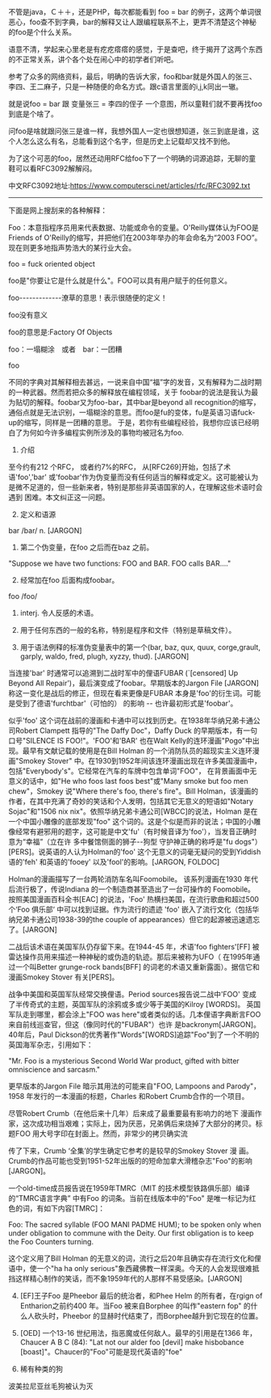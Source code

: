 
不管是java，Ｃ＋＋，还是PHP，每次都能看到 foo = bar 的例子，这两个单词很恶心，foo查不到字典，bar的解释又让人跟编程联系不上，更弄不清楚这个神秘的foo是个什么关系。

语意不清，学起来心里老是有疙疙瘩瘩的感觉，于是查吧，终于揭开了这两个东西的不正常关系，讲个各个处在闹心中的初学者们听吧。

参考了众多的网络资料，最后，明确的告诉大家，foo和bar就是外国人的张三、李四、王二麻子，只是一种随便的命名方式。跟c语言里面的i,j,k同出一辙。

就是说foo = bar 跟 变量张三 = 李四的侄子 一个意图，所以童鞋们就不要再找foo到底是个啥了。

问foo是啥就跟问张三是谁一样，我想外国人一定也很想知道，张三到底是谁，这个人怎么这么有名，总能看到这个名字，但是历史上记载却又找不到他。

为了这个可恶的foo，居然还动用RFC给foo下了一个明确的词源追踪，无聊的童鞋可以看RFC3092解解闷。

中文RFC3092地址:https://www.computersci.net/articles/rfc/RFC3092.txt

----------------------------------------------------------------------------------------------

下面是网上搜刮来的各种解释：

Foo：本意指程序员用来代表数据、功能或命令的变量。O'Reilly媒体认为FOO是Friends of O'Reilly的缩写，并把他们在2003年举办的年会命名为“2003 FOO”。现在则更多地指声势浩大的某行业大会。

foo = fuck oriented object

foo是"你要让它是什么就是什么"。FOO可以具有用户赋于的任何意义。

foo-------------潦草的意思！表示很随便的定义！

foo没有意义

foo的意思是:Factory Of Objects

foo：一塌糊涂　或者　bar：一团糟

foo

不同的字典对其解释相去甚远，一说来自中国“福”字的发音，又有解释为二战时期的一种武器。然而若把众多的解释放在编程领域，关于 foobar的说法是我认为最为贴切的解释。foobar又为foo-bar，其中bar是beyond all recognition的缩写，通俗点就是无法识别，一塌糊涂的意思。而foo是fu的变体，fu是英语习语fuck-up的缩写，同样是一团糟的意思。 于是，若你有些编程经验，我想你应该已经明白了为何如今许多编程实例所涉及的事物均被冠名为foo.

1. 介绍

至今约有212 个RFC， 或者约7%的RFC， 从[RFC269]开始，包括了术语'foo','bar' 或'foobar'作为伪变量而没有任何适当的解释或定义。这可能被认为是微不足道的，但一些新来者，特别是那些非英语国家的人，在理解这些术语时会遇到 困难。本文纠正这一问题。

2. 定义和语源

bar /bar/ n. [JARGON]

1. 第二个伪变量，在foo 之后而在baz 之前。

"Suppose we have two functions: FOO and BAR. FOO calls BAR...."

2. 经常加在foo 后面构成foobar。

foo /foo/

1. interj. 令人反感的术语。

2. 用于任何东西的一般的名称，特别是程序和文件（特别是草稿文件）。

3. 用于语法例释的标准伪变量表中的第一个(bar, baz, qux, quux, corge,grault, garply, waldo, fred, plugh, xyzzy, thud). [JARGON]

当连接'bar' 时通常可以追溯到二战时军中的俚语FUBAR (`[censored] Up Beyond All Repair')，最后演变成了foobar。早期版本的Jargon File [JARGON]称这一变化是战后的修正，但现在看来更像是FUBAR 本身是'foo'的衍生词。可能是受到了德语'furchtbar'（可怕的） 的影响 -- 也许最初形式是'foobar'。

似乎'foo' 这个词在战前的漫画和卡通中可以找到历史。在1938年华纳兄弟卡通公司Robert Clampett 指导的"The Daffy Doc"，Daffy Duck 的早期版本，有一句口号"SILENCE IS FOO!"。'FOO'和'BAR' 也在Walt Kelly的连环漫画"Pogo"中出现。最早有文献记载的使用是在Bill Holman 的一个消防队员的超现实主义连环漫画"Smokey Stover" 中。在1930到1952年间该连环漫画出现在许多美国漫画中，包括"Everybody's"。它经常在汽车的车牌中包含单词"FOO"， 在背景画面中无意义的话中，如"He who foos last foos best"或"Many smoke but foo men chew"，Smokey 说"Where there's foo, there's fire"。Bill Holman，该漫画的作者，在其中充满了奇妙的笑话和个人发明，包括其它无意义的短语如"Notary Sojac"和"1506 nix nix"。依照华纳兄弟卡通公司[WBCC]的说法，Holman 是在一个中国小雕像的底部发现"foo" 这个词的。这是个似是而非的说法；中国的小雕像经常有避邪用的题字，这可能是中文'fu'（有时候音译为'foo'），当发音正确时意为“幸福”（立在许 多中餐馆侧面的狮子--狗型 守护神正确的称呼是"fu dogs"）[PERS]。说英语的人认为Holman的'foo' 这个无意义的词毫无疑问的受到Yiddish 语的'feh' 和英语的'fooey' 以及'fool'的影响。[JARGON, FOLDOC]

Holman的漫画描写了一台两轮消防车名叫Foomobile。 该系列漫画在1930 年代后流行极了，传说Indiana 的一个制造商甚至造出了一台可操作的 Foomobile。 按照美国漫画百科全书[EAC] 的说法，'Foo' 热横扫美国，在流行歌曲和超过500个‘Foo 俱乐部‘ 中可以找到证据。作为流行的遗迹 'foo' 嵌入了流行文化（包括华纳兄弟卡通公司1938-39的the couple of appearances）但它的起源被迅速遗忘了。[JARGON]

二战后该术语在美国军队仍存留下来。在1944-45 年，术语'foo fighters'[FF] 被雷达操作员用来描述一种神秘的或伪造的轨迹。那后来被称为UFO（ 在1995年通过一个叫Better grunge-rock bands[BFF] 的词老的术语又重新露面）。据信它和漫画Smokey Stover 有关[PERS]。

战争中美国和英国军队经常交换俚语。Period sources报告说二战中'FOO' 变成了半传奇式的主题，英国军队的涂鸦或多或少等于美国的Kilroy [WORDS]。 英国军队走到哪里，都会涂上"FOO was here"或者类似的话。几本俚语字典断言FOO 来自前线巡查官，但这（像同时代的"FUBAR"）也许 是backronym[JARGON]。 40年后，Paul Dickson的优秀著作"Words"[WORDS]追踪"Foo"到了一个不明的英国海军杂志，引用如下：

"Mr. Foo is a mysterious Second World War product, gifted with bitter omniscience and sarcasm."

更早版本的Jargon File 暗示其用法的可能来自"FOO, Lampoons and Parody"，1958 年发行的一本漫画的标题，Charles 和Robert Crumb合作的一个项目。

尽管Robert Crumb（在他后来十几年）后来成了最重要最有影响力的地下 漫画作家，这次成功相当艰难；实际上，因为厌恶，兄弟俩后来烧掉了大部分的拷贝。标题FOO 用大号字印在封面上。然而，非常少的拷贝确实流

传了下来，Crumb ‘全集’的学生确定它参考的是较早的Smokey Stover 漫 画。Crumb的作品可能也受到1951-52年出版的的短命加拿大滑稽杂志"Foo"的影响[JARGON]。

一个old-time成员报告说在1959年TMRC（MIT 的技术模型铁路俱乐部）编译的“TMRC语言字典” 中有Foo 的词条。当前在线版本中的"Foo" 是唯一标记为红色的词，有如下内容[TMRC]：

Foo: The sacred syllable (FOO MANI PADME HUM); to be spoken only when under obligation to commune with the Deity. Our first obligation is to keep the Foo Counters turning.

这个定义用了Bill Holman 的无意义的词，流行之后20年且确实存在流行文化和俚语中，使一个"ha ha only serious"象西藏佛教一样深奥。今天的人会发现很难抵挡这样精心制作的笑话，而不象1959年代的人那样不易受感染。[JARGON]

4. [EF]王子Foo 是Pheebor 最后的统治者，和Phee Helm 的所有者，在rgign of Entharion之前约400 年。当Foo 被来自Borphee 的叫作"eastern fop" 的什么人砍头时，Pheebor 的显赫时代结束了，而Borphee越升到它现在的位置。

5. [OED] 一个13-16 世纪用法，指恶魔或任何敌人。最早的引用是在1366 年，Chaucer A B C (84): "Lat not our alder foo [devil] make hisbobance [boast]"。Chaucer的"Foo"可能是现代英语的"foe"

6. 稀有种类的狗

波美拉尼亚丝毛狗被认为灭